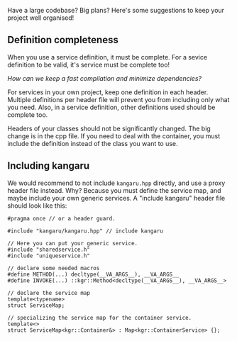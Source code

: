 Have a large codebase? Big plans? Here's some suggestions to keep your project well organised!

## Definition completeness

When you use a service definition, it must be complete. For a sevice definition to be valid, it's service must be complete too!

*How can we keep a fast compilation and minimize dependencies?*

For services in your own project, keep one definition in each header. Multiple definitions per header file will prevent you from including only what you need.
Also, in a service definition, other definitions used should be complete too.

Headers of your classes should not be significantly changed. The big change is in the cpp file. If you need to deal with the container, you must include the definition instead of the class you want to use.

## Including kangaru

We would recommend to not include `kangaru.hpp` directly, and use a proxy header file instead. Why? Because you must define the service map, and maybe include your own generic services.
A "include kangaru" header file should look like this:

    #pragma once // or a header guard.

    #include "kangaru/kangaru.hpp" // include kangaru

    // Here you can put your generic service.
    #include "sharedservice.h"
    #include "uniqueservice.h"

    // declare some needed macros
    #define METHOD(...) decltype(__VA_ARGS__), __VA_ARGS__
    #define INVOKE(...) ::kgr::Method<decltype(__VA_ARGS__), __VA_ARGS__>

    // declare the service map
    template<typename>
    struct ServiceMap;

    // specializing the service map for the container service.
    template<>
    struct ServiceMap<kgr::Container&> : Map<kgr::ContainerService> {};

